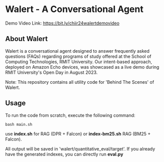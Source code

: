 # Walert - A Conversational Agent
Demo Video Link: https://bit.ly/chiir24walertdemovideo

## About Walert
Walert is a conversational agent designed to answer frequently asked questions (FAQs) regarding programs of study offered at the School of Computing Technologies, RMIT University. Our intent-based approach, deployed on Amazon Echo devices, was showcased as a live demo during RMIT University's Open Day in August 2023.


Note: This repository contains all utility code for 'Behind The Scenes' of Walert.

## Usage

To run the code from scratch, execute the following command:

```
bash main.sh
```

use **index.sh**  for  RAG (DPR + Falcon) or **index-bm25.sh** RAG (BM25 + Falcon).
 

All output will be saved in 'walert/quantitative_eval/target'. If you already have the generated indexes, you can directly run **eval.py**
